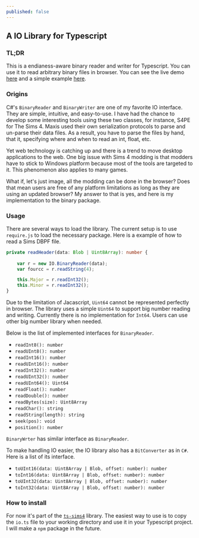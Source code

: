 ```yaml
---
published: false
---
```

## A IO Library for Typescript

### TL;DR
This is a endianess-aware binary reader and writer for Typescript. You can use it to read arbitrary binary files in browser. You can see the live demo [here](https://keyizhang.com/ts-sims4) and a simple example [here](#usage). 

### Origins
C#'s ```BinaryReader``` and ```BinaryWriter``` are one of my favorite IO interface. They are simple, intuitive, and easy-to-use. I have had the chance to develop some interesting tools using these two classes, for instance, S4PE for The Sims 4. Maxis used their own serialization protocols to parse and un-parse their data files. As a result, you have to parse the files by hand, that it, specifying where and when to read an int, float, etc. 

Yet web technology is catching up and there is a trend to move desktop applications to the web. One big issue with Sims 4 modding is that modders have to stick to Windows platform because most of the tools are targeted to it. This phenomenon also applies to many games.

What if, let's just image, all the modding can be done in the browser? Does that mean users are free of any platform limitations as long as they are using an updated browser? My answer to that is yes, and here is my implementation to the binary package.

### Usage
There are several ways to load the library. The current setup is to use ```require.js``` to load the necessary package. Here is a example of how to read a Sims DBPF file.
```typescript
private readHeader(data: Blob | Uint8Array): number {
    
    var r = new IO.BinaryReader(data);
    var fourcc = r.readString(4);

    this.Major = r.readInt32();
    this.Minor = r.readInt32();
}

```

Due to the limitation of Jacascript, ```Uint64``` cannot be represented perfectly in browser. The library uses a simple ```Uint64``` to support big number reading and writing. Currently there is no implementation for ```Int64```. Users can use other big number library when needed.

Below is the list of implemented interfaces for ```BinaryReader```.

- ```readInt8(): number ```
- ```readUInt8(): number```
- ```readInt16(): number``` 
- ```readUInt16(): number```
- ```readInt32(): number```
- ```readUInt32(): number```
- ```readUInt64(): Uint64```
- ```readFloat(): number```
- ```readDouble(): number```
- ```readBytes(size): Uint8Array```
- ```readChar(): string```
- ```readString(length): string```
- ```seek(pos): void```
- ```position(): number```

```BinaryWrter``` has similar interface as ```BinaryReader```.

To make handling IO easier, the IO library also has a ```BitConverter``` as in ```C#```. Here is a list of its interface.
- ```toUInt16(data: Uint8Array | Blob, offset: number): number ```
- ```toInt16(data: Uint8Array | Blob, offset: number): number```
- ```toUInt32(data: Uint8Array | Blob, offset: number): number```
- ```toInt32(data: Uint8Array | Blob, offset: number): number```


### How to install
For now it's part of the [```ts-sims4```](https://github.com/Kuree/ts-sims4/blob/master/src/io.ts) library. The easiest way to use is to copy the ```io.ts``` file to your working directory and use it in your Typescript project. I will make a ```npm``` package in the future.